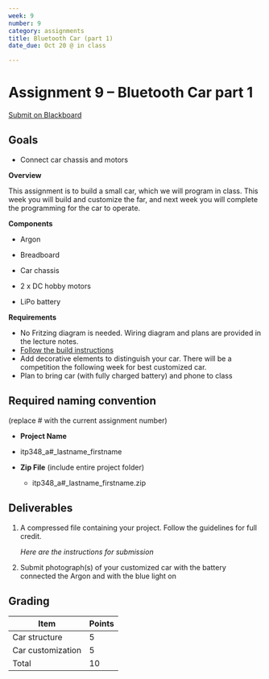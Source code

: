 ```yaml
---
week: 9
number: 9
category: assignments
title: Bluetooth Car (part 1)
date_due: Oct 20 @ in class

---
```

Assignment 9 – Bluetooth Car part 1
============================

[Submit on Blackboard](https://blackboard.usc.edu/)

Goals
-----

-   Connect car chassis and motors


**Overview**

This assignment is to build a small car, which we will program in class. This week you will build and customize the far, and next week you will complete the programming for the car to operate.

**Components**

-   Argon

-   Breadboard

-   Car chassis

-   2 x DC hobby motors

-   LiPo battery


**Requirements**

-   No Fritzing diagram is needed. Wiring diagram and plans are provided in the
    lecture notes.
-   [Follow the build instructions](guide_build_chassis)
-   Add decorative elements to distinguish your car. There will be a competition the following week for best customized car.
-   Plan to bring car (with fully charged battery) and phone to class

## Required naming convention

(replace \# with the current assignment number)

-   **Project Name**
-   itp348_a\#_lastname_firstname

-   **Zip File** (include entire project folder)

    -   itp348_a\#_lastname_firstname.zip

Deliverables
------------

1. A compressed file containing your project. Follow the guidelines for full
   credit.

   *Here are the instructions for submission*

2. Submit photograph(s) of your customized car with the battery connected the Argon and with the blue light on

   


Grading
-------

| Item              | Points |
| ----------------- | ------ |
| Car structure     | 5      |
| Car customization | 5      |
| Total             | 10     |